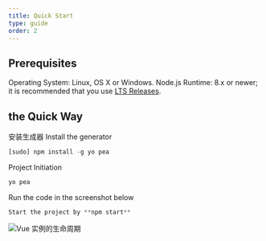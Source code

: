 ```yaml
---
title: Quick Start
type: guide
order: 2
---
```


## Prerequisites
Operating System: Linux, OS X or Windows.
Node.js Runtime: 8.x or newer; it is recommended that you use [LTS Releases](https://Nodejs.org).

## the Quick Way
安装生成器 Install the generator 
```javascript
[sudo] npm install -g yo pea
```
Project Initiation
```javascript
yo pea
```
Run the code in the screenshot below
 ```javascript 
 Start the project by **npm start**
  ```

![Vue 实例的生命周期](/images/generate-project.jpg)

